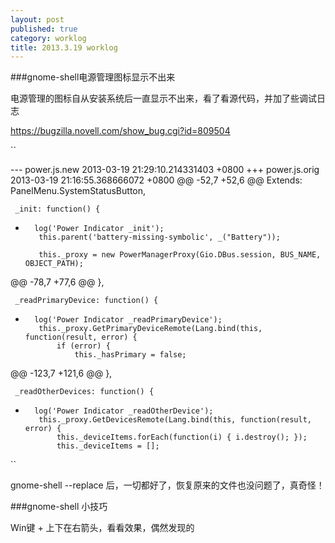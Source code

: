 ```yaml
---
layout: post
published: true
category: worklog
title: 2013.3.19 worklog
---
```

###gnome-shell电源管理图标显示不出来

电源管理的图标自从安装系统后一直显示不出来，看了看源代码，并加了些调试日志

https://bugzilla.novell.com/show_bug.cgi?id=809504

``

--- power.js.new        2013-03-19 21:29:10.214331403 +0800
+++ power.js.orig       2013-03-19 21:16:55.368666072 +0800
@@ -52,7 +52,6 @@
     Extends: PanelMenu.SystemStatusButton,
 
     _init: function() {
-       log('Power Indicator _init');
         this.parent('battery-missing-symbolic', _("Battery"));
 
         this._proxy = new PowerManagerProxy(Gio.DBus.session, BUS_NAME, OBJECT_PATH);
@@ -78,7 +77,6 @@
     },
 
     _readPrimaryDevice: function() {
-       log('Power Indicator _readPrimaryDevice');
         this._proxy.GetPrimaryDeviceRemote(Lang.bind(this, function(result, error) {
             if (error) {
                 this._hasPrimary = false;
@@ -123,7 +121,6 @@
     },
 
     _readOtherDevices: function() {
-       log('Power Indicator _readOtherDevice');
         this._proxy.GetDevicesRemote(Lang.bind(this, function(result, error) {
             this._deviceItems.forEach(function(i) { i.destroy(); });
             this._deviceItems = [];

``

gnome-shell --replace 后，一切都好了，恢复原来的文件也没问题了，真奇怪！

###gnome-shell 小技巧

Win键 + 上下在右箭头，看看效果，偶然发现的

